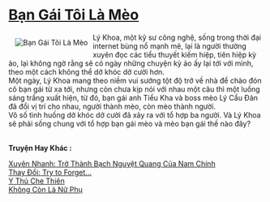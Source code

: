 <a href="https://utruyen.com/ban-gai-toi-la-meo/25442/" title="Bạn Gái Tôi Là Mèo"><h1>Bạn Gái Tôi Là Mèo</h1></a><div style="display:table"><img align="right" style="float: left; padding: 10px;" src="https://utruyen.com/images/story/200x260/ban-gai-toi-la-meo.jpg" alt="Bạn Gái Tôi Là Mèo">Lý Khoa, một kỹ sư công nghệ, sống trong thời đại internet bùng nổ mạnh mẽ, lại là người thường xuyên đọc các tiểu thuyết kiếm hiệp, tiên hiệp kỳ ảo, lại không ngờ rằng sẽ có ngày những chuyện kỳ ảo ấy lại tới với mình, theo một cách không thể dở khóc dở cười hơn.<br/>Một ngày, Lý Khoa mang theo niềm vui sướng tột độ trở về nhà để chào đón cô bạn gái từ xa tới, nhưng còn chưa kịp nói với nhau một câu thì một luồng sáng trắng xuất hiện, từ đó, bạn gái anh Tiểu Kha và boss mèo Lý Cẩu Đản đã đổi vị trí cho nhau, người thành mèo, còn mèo thành người.<br/>Vô số tình huống dở khóc dở cười đã xảy ra với tổ hợp ba người. Và Lý Khoa sẽ phải sống chung với tổ hợp bạn gái mèo và mèo bạn gái thế nào đây?</div><p><br><b>Truyện Hay Khác :</b></p><a href="https://utruyen.com/xuyen-nhanh-tro-thanh-bach-nguyet-quang-cua-nam-chinh/22083/" alt="Xuyên Nhanh: Trở Thành Bạch Nguyệt Quang Của Nam Chính">Xuyên Nhanh: Trở Thành Bạch Nguyệt Quang Của Nam Chính</a><br/><a href="https://github.com/mlquan/truyenhay/tree/master/truyenhay/17475/" alt="Thay Đổi: Try to Forget...">Thay Đổi: Try to Forget...</a><br/><a href="https://truyenhot2020.wordpress.com/2019/12/11/y-thu-che-thien/" alt="Y Thủ Che Thiên">Y Thủ Che Thiên</a><br/><a href="https://www.pinterest.com/pin/669629038332624188" alt="Không Còn Là Nữ Phụ">Không Còn Là Nữ Phụ</a><br/>